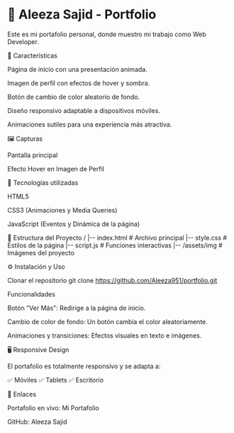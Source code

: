 # 🎨 Aleeza Sajid - Portfolio

Este es mi portafolio personal, donde muestro mi trabajo como Web Developer.

📌 Características

Página de inicio con una presentación animada.

Imagen de perfil con efectos de hover y sombra.

Botón de cambio de color aleatorio de fondo.

Diseño responsivo adaptable a dispositivos móviles.

Animaciones sutiles para una experiencia más atractiva.

🖼️ Capturas

Pantalla principal



Efecto Hover en Imagen de Perfil



🚀 Tecnologías utilizadas

HTML5

CSS3 (Animaciones y Media Queries)

JavaScript (Eventos y Dinámica de la página)

📂 Estructura del Proyecto
/
|-- index.html   # Archivo principal
|-- style.css    # Estilos de la página
|-- script.js    # Funciones interactivas
|-- /assets/img  # Imágenes del proyecto

⚙️ Instalación y Uso

Clonar el repositorio
git clone https://github.com/Aleeza951/portfolio.git

 Funcionalidades

Botón "Ver Más": Redirige a la página de inicio.

Cambio de color de fondo: Un botón cambia el color aleatoriamente.

Animaciones y transiciones: Efectos visuales en texto e imágenes.

🖥️ Responsive Design

El portafolio es totalmente responsivo y se adapta a:

✅ Móviles 
✅ Tablets 
✅ Escritorio

🔗 Enlaces

Portafolio en vivo: Mi Portafolio

GitHub: Aleeza Sajid